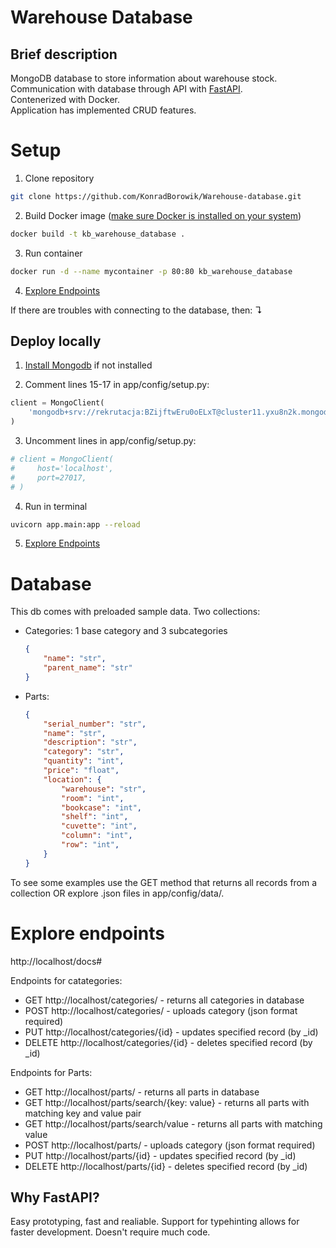 # Warehouse Database

## Brief description
MongoDB database to store information about warehouse stock.<br>
Communication with database through API with [FastAPI](#why-fastapi?).<br>
Contenerized with Docker. <br>
Application has implemented CRUD features.

# Setup

1. Clone repository

```bash
git clone https://github.com/KonradBorowik/Warehouse-database.git
```

2. Build Docker image ([make sure Docker is installed on your system](https://docs.docker.com/desktop/wsl/))

```bash
docker build -t kb_warehouse_database .
```

3. Run container

```bash
docker run -d --name mycontainer -p 80:80 kb_warehouse_database
```
4. [Explore Endpoints](#explore-endpoints)

If there are troubles with connecting to the database, then: &#x21B4;
## Deploy locally

1. [Install Mongodb](https://www.mongodb.com/docs/v7.0/administration/install-community/) if not installed

2. Comment lines 15-17 in app/config/setup.py:
```python
client = MongoClient(
    'mongodb+srv://rekrutacja:BZijftwEru0oELxT@cluster11.yxu8n2k.mongodb.net/'
)
```
3. Uncomment lines in app/config/setup.py:
```python
# client = MongoClient(
#     host='localhost',
#     port=27017,
# )
```
4. Run in terminal
```bash
uvicorn app.main:app --reload
```
5. [Explore Endpoints](#explore-endpoints)

# Database

This db comes with preloaded sample data. Two collections:
- Categories: 1 base category and 3 subcategories
    ```json
    {
        "name": "str",
        "parent_name": "str"
    }
    ```
- Parts:
    ```json
    {
        "serial_number": "str",
        "name": "str",
        "description": "str",
        "category": "str",
        "quantity": "int",
        "price": "float",
        "location": {
            "warehouse": "str",
            "room": "int",
            "bookcase": "int",
            "shelf": "int",
            "cuvette": "int",
            "column": "int",
            "row": "int",
        }
    }
    ```
To see some examples use the GET method that returns all records from a collection OR explore .json files in app/config/data/.

# Explore endpoints
http://localhost/docs#

Endpoints for catategories:
- GET http://localhost/categories/ - returns all categories in database
- POST http://localhost/categories/ - uploads category (json format required)
- PUT http://localhost/categories/{id} - updates specified record (by _id)
- DELETE http://localhost/categories/{id} - deletes specified record (by _id)

Endpoints for Parts:
- GET http://localhost/parts/ - returns all parts in database
- GET http://localhost/parts/search/{key: value} - returns all parts with matching key and value pair
- GET http://localhost/parts/search/value - returns all parts with matching value
- POST http://localhost/parts/ - uploads category (json format required)
- PUT http://localhost/parts/{id} - updates specified record (by _id)
- DELETE http://localhost/parts/{id} - deletes specified record (by _id)


## Why FastAPI?
Easy prototyping, fast and realiable. Support for typehinting allows for faster development. Doesn't require much code.
